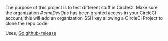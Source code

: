 The purpose of this project is to test different stuff in CircleCI. Make sure the organization *AcmeDevOps* has been granted access in your CircleCI account, this will add an organization SSH key allowing a CircleCI Project to clone the repo code.

Uses,
[Go github-release](https://github.com/aktau/github-release)
